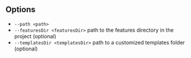 ## Options

- `--path <path>`
- `--featuresDir <featuresDir>` path to the features directory in the project (optional)
- `--templatesDir <templatesDir>` path to a customized templates folder (optional)
